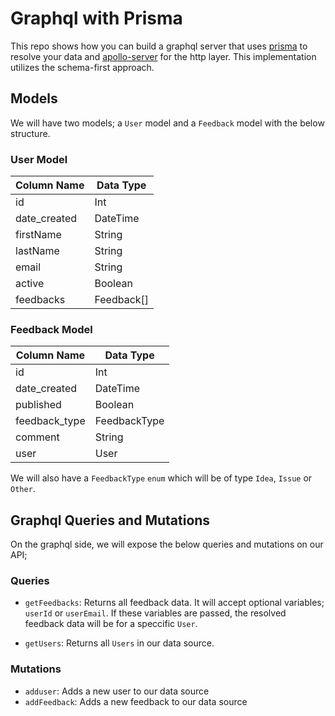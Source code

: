 # Graphql with Prisma
This repo shows how you can build a graphql server that uses [prisma](https://www.prisma.io/?utm_source=Prisma%20Ambassador&utm_medium=Blog%20post&utm_campaign=Prisma%20AP%20Joey%20Ng%27ethe) to resolve your data and [apollo-server](https://github.com/apollographql/apollo-server) for the http layer. This implementation utilizes the schema-first approach.

## Models

We will have two models; a `User` model and a `Feedback` model with the below structure.


### User Model

| Column Name  | Data Type  |
|--------------|------------|
| id           | Int        |
| date_created | DateTime   |
| firstName    | String     |
| lastName     | String     |
| email        | String     |
| active       | Boolean    |
| feedbacks    | Feedback[] |

### Feedback Model

| Column Name   | Data Type    |
|---------------|--------------|
| id            | Int          |
| date_created  | DateTime     |
| published     | Boolean      |
| feedback_type | FeedbackType |
| comment       | String       |
| user          | User         |

We will also have a `FeedbackType` `enum` which will be of type `Idea`, `Issue` or `Other`.

## Graphql Queries and Mutations

On the graphql side, we will expose the below queries and mutations on our API;

### Queries

- `getFeedbacks`: Returns all feedback data. It will accept optional variables; `userId` or `userEmail`. If these variables are passed, the resolved feedback data will be for a speccific `User`.

- `getUsers`: Returns all `Users` in our data source.


### Mutations

- `adduser`: Adds a new user to our data source
- `addFeedback`: Adds a new feedback to our data source





